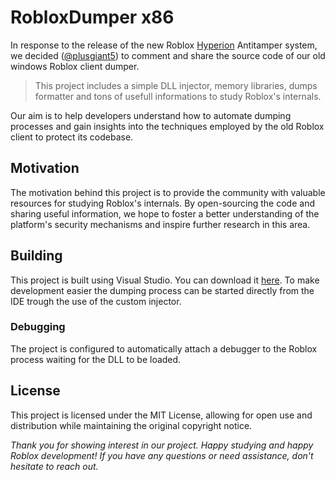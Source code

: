 # RobloxDumper x86

In response to the release of the new Roblox [Hyperion](https://devforum.roblox.com/t/welcoming-byfron-to-roblox/2018233) Antitamper system, we decided ([@plusgiant5](https://github.com/plusgiant5)) to comment and share the source code of our old windows Roblox client dumper.

> This project includes a simple DLL injector, memory libraries, dumps formatter and tons of usefull informations to study Roblox's internals.

Our aim is to help developers understand how to automate dumping processes and gain insights into the techniques employed by the old Roblox client to protect its codebase.

## Motivation
The motivation behind this project is to provide the community with valuable resources for studying Roblox's internals. By open-sourcing the code and sharing useful information, we hope to foster a better understanding of the platform's security mechanisms and inspire further research in this area.

## Building
This project is built using Visual Studio. You can download it [here](https://visualstudio.microsoft.com/downloads/).
To make development easier the dumping process can be started directly from the IDE trough the use of the custom injector.

### Debugging
The project is configured to automatically attach a debugger to the Roblox process waiting for the DLL to be loaded.

## License
This project is licensed under the MIT License, allowing for open use and distribution while maintaining the original copyright notice.

*Thank you for showing interest in our project. Happy studying and happy Roblox development! If you have any questions or need assistance, don't hesitate to reach out.*